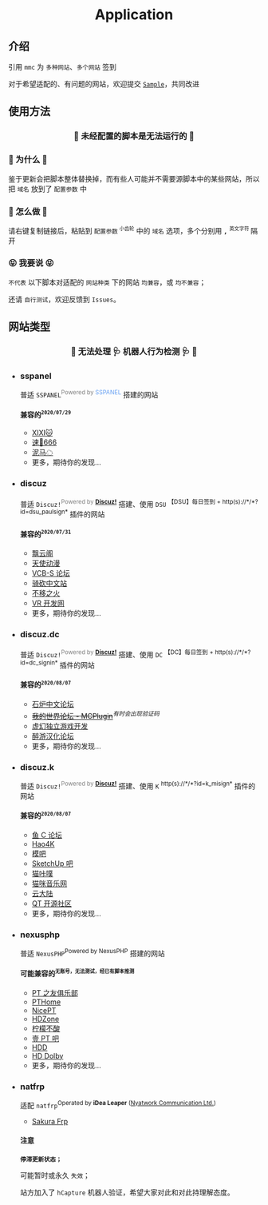 <div align="center">
	<h1>Application</h1>
</div>

## 介绍

引用 `mmc` 为 `多种网站`、`多个网站` 签到

对于希望适配的、有问题的网站，欢迎提交 [`Sample`](../sample)，共同改进

## 使用方法

<div align="center">
	<h3>🍳 未经配置的脚本是无法运行的 🍳</h3>
</div>

### 🧐 为什么 🧐

鉴于更新会把脚本整体替换掉，而有些人可能并不需要源脚本中的某些网站，所以把 `域名` 放到了 `配置参数` 中

### 🧂 怎么做 🧂

请右键复制链接后，粘贴到 `配置参数`<sup> `小齿轮`</sup> 中的 `域名` 选项，多个分别用 **`,`** <sup>`英文字符` </sup> 隔开

### 😝 我要说 😝

`不代表` 以下脚本对适配的 `网站种类` 下的网站 `均兼容`，或 `均不兼容`；

还请 `自行测试`，欢迎反馈到 `Issues`。

## 网站类型

<div align="center">
	<h3>📢 无法处理 🩺 机器人行为检测 🩺 📢</h3>
</div>

- ### sspanel

  普适 `SSPANEL`<sup><font color=gray>Powered by </font><font color=#67a1f3>SSPANEL</font></sup> 搭建的网站

  #### 兼容的<sup>`2020/07/29`</sup>

  - [XIXI🐱](https://xixicats.pw)
  - [速🦅666](https://suying999.net)
  - [泥马☁](https://cloud.nima.ma)
  - 更多，期待你的发现...

- ### discuz

  普适 `Discuz!`<sup><font color=gray>Powered by </font><font color=black>**[Discuz!](https://www.discuz.net/)**</font></sup> 搭建、使用 `DSU` <sup>【DSU】每日签到 + http(s)://\*/\*?id=dsu_paulsign\*</sup> 插件的网站

  #### 兼容的<sup>`2020/07/31`</sup>
  - [飘云阁](https://www.chinapyg.com)
  - [天使动漫](https://www.tsdm39.net)
  - [VCB-S 论坛](https://bbs.vcb-s.com)
  - [骑砍中文站](https://bbs.mountblade.com.cn)
  - [不移之火](https://www.byzhihuo.com)
  - [VR 开发网](https://www.52vr.com)
  - 更多，期待你的发现...

- ### discuz.dc

  普适 `Discuz!`<sup><font color=gray>Powered by </font><font color=black>**[Discuz!](https://www.discuz.net/)**</font></sup> 搭建、使用 `DC` <sup>【DC】每日签到 + http(s)://\*/\*?id=dc_signin\*</sup> 插件的网站

  #### 兼容的<sup>`2020/08/07`</sup>

  - [石炉中文论坛](http://stonehearth.cn)
  - ~~[我的世界论坛 - MCPlugin](https://bbs.mcplugin.cn)~~<sup>*有时会出现验证码*</sup>
  - [虚幻独立游戏开发](https://www.gamesoho.net)
  - [醉游汉化论坛](http://bbs.ojiang.net)
  - 更多，期待你的发现...

- ### discuz.k

  普适 `Discuz!`<sup><font color=gray>Powered by </font><font color=black>**[Discuz!](https://www.discuz.net/)**</font></sup> 搭建、使用 `K` <sup>http(s)://\*/\*?id=k_misign\*</sup> 插件的网站

  #### 兼容的<sup>`2020/08/07`</sup>

  - [鱼 C 论坛](https://fishc.com.cn)
  - [Hao4K](https://www.hao4k.cn)
  - [模吧](https://www.moz8.com)
  - [SketchUp 吧](https://www.sketchupbar.com)
  - [猫咔噗](https://www.maokapu.com)
  - [猫咪音乐网](https://www.maomicd.com)
  - [云大陆](https://www.vrarz.com)
  - [QT 开源社区](https://www.qter.org)
  - 更多，期待你的发现...

- ### nexusphp

  普适 `NexusPHP`<sup>Powered by NexusPHP</sup> 搭建的网站

  #### 可能兼容的<sup>`无账号，无法测试，经已有脚本推测`</sup>

  - [PT 之友俱乐部](https://pterclub.com)
  - [PTHome](https://www.pthome.net)
  - [NicePT](https://www.nicept.net)
  - [HDZone](https://hdzone.me) 
  - [柠檬不酸](https://leaguehd.com)
  - [壹 PT 吧](https://1ptba.com)
  - [HDD](https://hddisk.life)
  - [HD Dolby](https://www.hddolby.com/)
  - 更多，期待你的发现...
  
- ### natfrp

  适配 `natfrp`<sup>Operated by **iDea Leaper** ([Nyatwork Communication Ltd.](https://nyatwork.net/))</sup>

  - [Sakura Frp](https://www.natfrp.com)

  #### 注意

  **`停滞更新状态；`**

  可能暂时或永久 `失效`；

  站方加入了 `hCapture` 机器人验证，希望大家对此和对此持理解态度。
